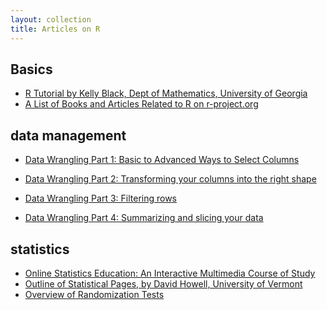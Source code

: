 ```yaml
---
layout: collection
title: Articles on R
---
```


## Basics

-  [R Tutorial by Kelly Black, Dept of Mathematics, University of Georgia](http://www.cyclismo.org/tutorial/R/index.html#)
-  [A List of Books and Articles Related to R on r-project.org](https://www.r-project.org/doc/bib/R-jabref.html)


## data management

- [Data Wrangling Part 1: Basic to Advanced Ways to Select Columns](https://suzan.rbind.io/2018/01/dplyr-tutorial-1/)

- [Data Wrangling Part 2: Transforming your columns into the right shape](https://suzan.rbind.io/2018/02/dplyr-tutorial-2/)

- [Data Wrangling Part 3: Filtering rows](https://suzan.rbind.io/2018/02/dplyr-tutorial-3/)

- [Data Wrangling Part 4: Summarizing and slicing your data](https://suzan.rbind.io/2018/04/dplyr-tutorial-4/#summarising-data)

## statistics
-  [Online Statistics Education: An Interactive Multimedia Course of Study](http://onlinestatbook.com/2/index.html)
-  [Outline of Statistical Pages, by David Howell, University of Vermont](https://www.uvm.edu/~dhowell/StatPages/)
-  [Overview of Randomization Tests
](http://www.uvm.edu/~dhowell/StatPages/Randomization%20Tests/RandomizationTestsOverview.html#Lunneborg)
